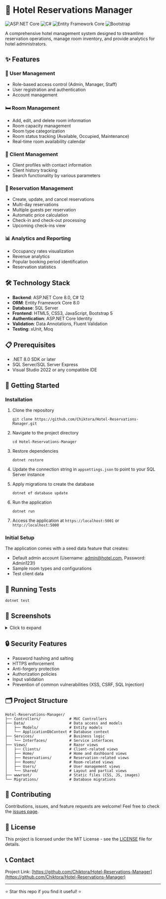 # 🏨 Hotel Reservations Manager

![ASP.NET Core](https://img.shields.io/badge/ASP.NET%20Core-8.0-blue)
![C#](https://img.shields.io/badge/C%23-12.0-purple)
![Entity Framework Core](https://img.shields.io/badge/Entity%20Framework%20Core-8.0-orange)
![Bootstrap](https://img.shields.io/badge/Bootstrap-5.0-blueviolet)

A comprehensive hotel management system designed to streamline reservation operations, manage room inventory, and provide analytics for hotel administrators.

## ✨ Features  
### 🔑 User Management
- Role-based access control (Admin, Manager, Staff)
- User registration and authentication
- Account management

### 🛏️ Room Management
- Add, edit, and delete room information
- Room capacity management
- Room type categorization
- Room status tracking (Available, Occupied, Maintenance)
- Real-time room availability calendar

### 👥 Client Management
- Client profiles with contact information
- Client history tracking
- Search functionality by various parameters

### 📅 Reservation Management
- Create, update, and cancel reservations
- Multi-day reservations
- Multiple guests per reservation
- Automatic price calculation
- Check-in and check-out processing
- Upcoming check-ins view

### 📊 Analytics and Reporting
- Occupancy rates visualization
- Revenue analytics
- Popular booking period identification
- Reservation statistics

## 🛠️ Technology Stack

- **Backend**: ASP.NET Core 8.0, C# 12
- **ORM**: Entity Framework Core 8.0
- **Database**: SQL Server
- **Frontend**: HTML5, CSS3, JavaScript, Bootstrap 5
- **Authentication**: ASP.NET Core Identity
- **Validation**: Data Annotations, Fluent Validation
- **Testing**: xUnit, Moq

## 📋 Prerequisites

- .NET 8.0 SDK or later
- SQL Server/SQL Server Express
- Visual Studio 2022 or any compatible IDE

## 🚀 Getting Started

### Installation

1. Clone the repository
   ```
   git clone https://github.com/Chiktora/Hotel-Reservations-Manager.git
   ```

2. Navigate to the project directory
   ```
   cd Hotel-Reservations-Manager
   ```

3. Restore dependencies
   ```
   dotnet restore
   ```

4. Update the connection string in `appsettings.json` to point to your SQL Server instance

5. Apply migrations to create the database
   ```
   dotnet ef database update
   ```

6. Run the application
   ```
   dotnet run
   ```

7. Access the application at `https://localhost:5001` or `http://localhost:5000`

### Initial Setup

The application comes with a seed data feature that creates:
- Default admin account (Username: admin@hotel.com, Password: Admin123!)
- Sample room types and configurations
- Test client data

## 🧪 Running Tests

```
dotnet test
```

## 📱 Screenshots

<details>
<summary>Click to expand</summary>

### Dashboard
[Dashboard Screenshot]

### Room Management
[Room Management Screenshot]

### Reservation Creation
[Reservation Creation Screenshot]

### Client Management
[Client Management Screenshot]

### Analytics
[Analytics Screenshot]

</details>

## 🔒 Security Features

- Password hashing and salting
- HTTPS enforcement
- Anti-forgery protection
- Authorization policies
- Input validation
- Prevention of common vulnerabilities (XSS, CSRF, SQL Injection)

## 🗂️ Project Structure

```
Hotel-Reservations-Manager/
├── Controllers/             # MVC Controllers
├── Data/                    # Data access and models
│   ├── Models/              # Entity models
│   └── ApplicationDbContext # Database context
├── Services/                # Business logic
│   └── Interfaces/          # Service interfaces
├── Views/                   # Razor views
│   ├── Clients/             # Client-related views
│   ├── Home/                # Home and dashboard views
│   ├── Reservations/        # Reservation-related views
│   ├── Rooms/               # Room-related views
│   ├── Users/               # User management views
│   └── Shared/              # Layout and partial views
├── wwwroot/                 # Static files (CSS, JS, images)
└── Migrations/              # Database migrations
```

## 🤝 Contributing

Contributions, issues, and feature requests are welcome! Feel free to check the [issues page](https://github.com/Chiktora/Hotel-Reservations-Manager/issues).

## 📝 License

This project is licensed under the MIT License - see the [LICENSE](LICENSE) file for details.

## 📞 Contact

Project Link: [https://github.com/Chiktora/Hotel-Reservations-Manager](https://github.com/Chiktora/Hotel-Reservations-Manager)

---

⭐️ Star this repo if you find it useful! ⭐️ 
